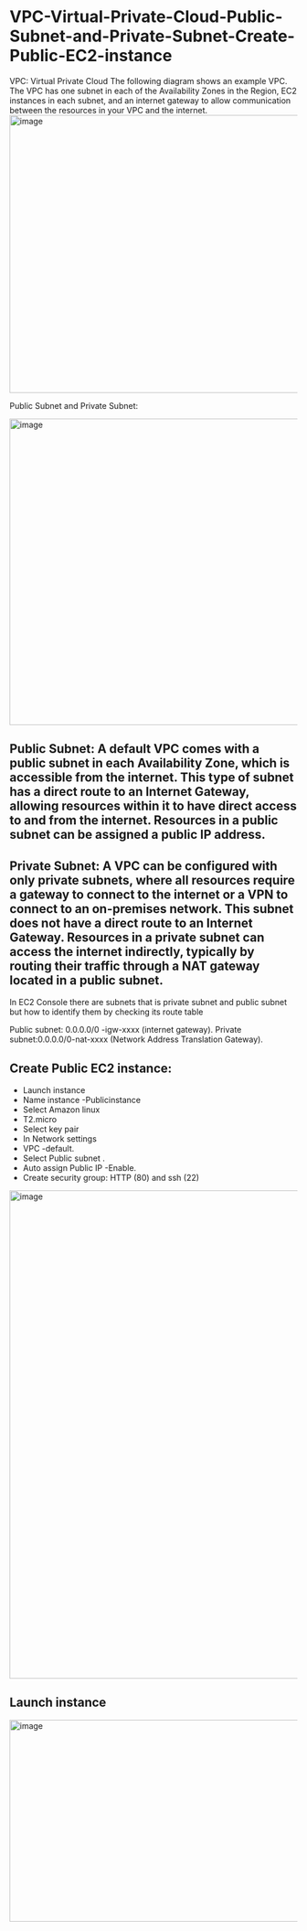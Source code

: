 # VPC-Virtual-Private-Cloud-Public-Subnet-and-Private-Subnet-Create-Public-EC2-instance

VPC: Virtual Private Cloud 
The following diagram shows an example VPC. The VPC has one subnet in each of the Availability Zones in the Region, EC2 instances in each subnet, and an internet gateway to allow communication between the resources in your VPC and the internet.
<img width="814" height="486" alt="image" src="https://github.com/user-attachments/assets/b8d4aa04-c159-4898-b65a-ea71b4ae21ab" />

Public Subnet and Private Subnet:

<img width="735" height="536" alt="image" src="https://github.com/user-attachments/assets/19676e58-dbb9-4194-be1e-5ed21d38f865" />


## Public Subnet: A default VPC comes with a public subnet in each Availability Zone, which is accessible from the internet. This type of subnet has a direct route to an Internet Gateway, allowing resources within it to have direct access to and from the internet. Resources in a public subnet can be assigned a public IP address.
## Private Subnet: A VPC can be configured with only private subnets, where all resources require a gateway to connect to the internet or a VPN to connect to an on-premises network. This subnet does not have a direct route to an Internet Gateway. Resources in a private subnet can access the internet indirectly, typically by routing their traffic through a NAT gateway located in a public subnet. 

In EC2 Console there are subnets that is private subnet and public subnet but how to identify them by checking its route table

Public subnet: 0.0.0.0/0 -igw-xxxx (internet gateway).
Private subnet:0.0.0.0/0-nat-xxxx (Network Address Translation Gateway).

## Create Public EC2 instance:
-	Launch instance
-	Name instance -Publicinstance
-	Select Amazon linux
-	T2.micro
-	Select key pair
-	In Network settings
-	VPC -default.
-	Select Public subnet .
-	Auto assign Public IP -Enable.
-	Create security group: HTTP (80) and ssh (22)
  
<img width="1073" height="854" alt="image" src="https://github.com/user-attachments/assets/20fd0d67-f7af-4249-a992-f4fae438e6fa" />

## Launch instance 

<img width="1244" height="353" alt="image" src="https://github.com/user-attachments/assets/1f255fc6-afa5-41c5-a898-05683127c960" />

